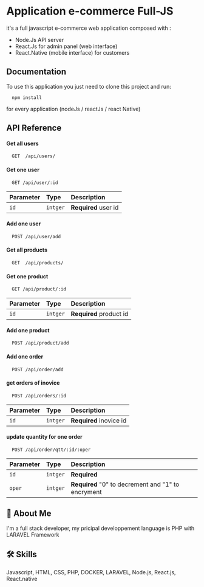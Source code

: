 
# Application e-commerce Full-JS

it's a full javascript e-commerce web application composed with :
- Node.Js API server
- React.Js for admin panel (web interface)
- React.Native (mobile interface) for customers

## Documentation
To use this application you just need to clone this project and run:
```http
  npm install
```
  for every application (nodeJs / reactJs / react Native)


## API Reference

#### Get all users

```http
  GET  /api/users/
```
#### Get one user

```http
  GET /api/user/:id
```
| Parameter | Type     | Description                |
| :-------- | :------- | :------------------------- |
| `id` | `intger` | **Required** user  id |

#### Add one user

```http
  POST /api/user/add
```

#### Get all products

```http
  GET  /api/products/
```
#### Get one product

```http
  GET /api/product/:id
```
| Parameter | Type     | Description                |
| :-------- | :------- | :------------------------- |
| `id` | `intger` | **Required** product id |

#### Add one product

```http
  POST /api/product/add
```
#### Add one order

```http
  POST /api/order/add
```
#### get orders of inovice

```http
  POST /api/orders/:id
```

| Parameter | Type     | Description                |
| :-------- | :------- | :------------------------- |
| `id` | `intger` | **Required** inovice id |

#### update quantity for one order

```http
  POST /api/order/qtt/:id/:oper
```

| Parameter | Type     | Description                |
| :-------- | :------- | :------------------------- |
| `id` | `intger` | **Required** |
| `oper` | `intger` | **Required** "0" to decrement and "1" to encryment |


## 🚀 About Me
I'm a full stack developer, my pricipal developpement language is PHP with LARAVEL Framework

## 🛠 Skills
Javascript, HTML, CSS, PHP, DOCKER, LARAVEL, Node.js, React.js, React.native

